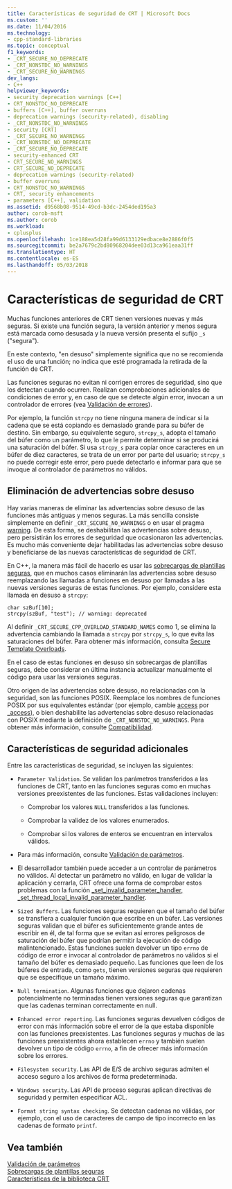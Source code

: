 ```yaml
---
title: Características de seguridad de CRT | Microsoft Docs
ms.custom: ''
ms.date: 11/04/2016
ms.technology:
- cpp-standard-libraries
ms.topic: conceptual
f1_keywords:
- _CRT_SECURE_NO_DEPRECATE
- _CRT_NONSTDC_NO_WARNINGS
- _CRT_SECURE_NO_WARNINGS
dev_langs:
- C++
helpviewer_keywords:
- security deprecation warnings [C++]
- CRT_NONSTDC_NO_DEPRECATE
- buffers [C++], buffer overruns
- deprecation warnings (security-related), disabling
- _CRT_NONSTDC_NO_WARNINGS
- security [CRT]
- _CRT_SECURE_NO_WARNINGS
- _CRT_NONSTDC_NO_DEPRECATE
- _CRT_SECURE_NO_DEPRECATE
- security-enhanced CRT
- CRT_SECURE_NO_WARNINGS
- CRT_SECURE_NO_DEPRECATE
- deprecation warnings (security-related)
- buffer overruns
- CRT_NONSTDC_NO_WARNINGS
- CRT, security enhancements
- parameters [C++], validation
ms.assetid: d9568b08-9514-49cd-b3dc-2454ded195a3
author: corob-msft
ms.author: corob
ms.workload:
- cplusplus
ms.openlocfilehash: 1ce188ea5d28fa99d6133129edbace8e2886f0f5
ms.sourcegitcommit: be2a7679c2bd80968204dee03d13ca961eaa31ff
ms.translationtype: HT
ms.contentlocale: es-ES
ms.lasthandoff: 05/03/2018
---
```

# <a name="security-features-in-the-crt"></a>Características de seguridad de CRT
Muchas funciones anteriores de CRT tienen versiones nuevas y más seguras. Si existe una función segura, la versión anterior y menos segura está marcada como desusada y la nueva versión presenta el sufijo `_s` ("segura").  
  
 En este contexto, "en desuso" simplemente significa que no se recomienda el uso de una función; no indica que esté programada la retirada de la función de CRT.  
  
 Las funciones seguras no evitan ni corrigen errores de seguridad, sino que los detectan cuando ocurren. Realizan comprobaciones adicionales de condiciones de error y, en caso de que se detecte algún error, invocan a un controlador de errores (vea [Validación de errores](../c-runtime-library/parameter-validation.md)).  
  
 Por ejemplo, la función `strcpy` no tiene ninguna manera de indicar si la cadena que se está copiando es demasiado grande para su búfer de destino. Sin embargo, su equivalente seguro, `strcpy_s`, adopta el tamaño del búfer como un parámetro, lo que le permite determinar si se producirá una saturación del búfer. Si usa `strcpy_s` para copiar once caracteres en un búfer de diez caracteres, se trata de un error por parte del usuario; `strcpy_s` no puede corregir este error, pero puede detectarlo e informar para que se invoque al controlador de parámetros no válidos.  
  
## <a name="eliminating-deprecation-warnings"></a>Eliminación de advertencias sobre desuso  
 Hay varias maneras de eliminar las advertencias sobre desuso de las funciones más antiguas y menos seguras. La más sencilla consiste simplemente en definir `_CRT_SECURE_NO_WARNINGS` o en usar el pragma [warning](../preprocessor/warning.md). De esta forma, se deshabilitan las advertencias sobre desuso, pero persistirán los errores de seguridad que ocasionaron las advertencias. Es mucho más conveniente dejar habilitadas las advertencias sobre desuso y beneficiarse de las nuevas características de seguridad de CRT.  
  
 En C++, la manera más fácil de hacerlo es usar las [sobrecargas de plantillas seguras](../c-runtime-library/secure-template-overloads.md), que en muchos casos eliminarán las advertencias sobre desuso reemplazando las llamadas a funciones en desuso por llamadas a las nuevas versiones seguras de estas funciones. Por ejemplo, considere esta llamada en desuso a `strcpy`:  
  
```  
char szBuf[10];   
strcpy(szBuf, "test"); // warning: deprecated   
```  
  
 Al definir `_CRT_SECURE_CPP_OVERLOAD_STANDARD_NAMES` como 1, se elimina la advertencia cambiando la llamada a `strcpy` por `strcpy_s`, lo que evita las saturaciones del búfer. Para obtener más información, consulta [Secure Template Overloads](../c-runtime-library/secure-template-overloads.md).  
  
 En el caso de estas funciones en desuso sin sobrecargas de plantillas seguras, debe considerar en última instancia actualizar manualmente el código para usar las versiones seguras.  
  
 Otro origen de las advertencias sobre desuso, no relacionadas con la seguridad, son las funciones POSIX. Reemplace los nombres de funciones POSIX por sus equivalentes estándar (por ejemplo, cambie [access](../c-runtime-library/reference/access-crt.md) por [_access](../c-runtime-library/reference/access-waccess.md)), o bien deshabilite las advertencias sobre desuso relacionadas con POSIX mediante la definición de `_CRT_NONSTDC_NO_WARNINGS`. Para obtener más información, consulte [Compatibilidad](compatibility.md).  
  
## <a name="additional-security-features"></a>Características de seguridad adicionales  
 Entre las características de seguridad, se incluyen las siguientes:  
  
-   `Parameter Validation`. Se validan los parámetros transferidos a las funciones de CRT, tanto en las funciones seguras como en muchas versiones preexistentes de las funciones. Estas validaciones incluyen:  
  
    -   Comprobar los valores `NULL` transferidos a las funciones.  
  
    -   Comprobar la validez de los valores enumerados.  
  
    -   Comprobar si los valores de enteros se encuentran en intervalos válidos.  
  
-   Para más información, consulte [Validación de parámetros](../c-runtime-library/parameter-validation.md).  
  
-   El desarrollador también puede acceder a un controlar de parámetros no válidos. Al detectar un parámetro no válido, en lugar de validar la aplicación y cerrarla, CRT ofrece una forma de comprobar estos problemas con la función [_set_invalid_parameter_handler, _set_thread_local_invalid_parameter_handler](../c-runtime-library/reference/set-invalid-parameter-handler-set-thread-local-invalid-parameter-handler.md).  
  
-   `Sized Buffers`. Las funciones seguras requieren que el tamaño del búfer se transfiera a cualquier función que escribe en un búfer. Las versiones seguras validan que el búfer es suficientemente grande antes de escribir en él, de tal forma que se evitan así errores peligrosos de saturación del búfer que podrían permitir la ejecución de código malintencionado. Estas funciones suelen devolver un tipo `errno` de código de error e invocar al controlador de parámetros no válidos si el tamaño del búfer es demasiado pequeño. Las funciones que leen de los búferes de entrada, como `gets`, tienen versiones seguras que requieren que se especifique un tamaño máximo.  
  
-   `Null termination`. Algunas funciones que dejaron cadenas potencialmente no terminadas tienen versiones seguras que garantizan que las cadenas terminan correctamente en null.  
  
-   `Enhanced error reporting`. Las funciones seguras devuelven códigos de error con más información sobre el error de la que estaba disponible con las funciones preexistentes. Las funciones seguras y muchas de las funciones preexistentes ahora establecen `errno` y también suelen devolver un tipo de código `errno`, a fin de ofrecer más información sobre los errores.  
  
-   `Filesystem security`. Las API de E/S de archivo seguras admiten el acceso seguro a los archivos de forma predeterminada.  
  
-   `Windows security`. Las API de proceso seguras aplican directivas de seguridad y permiten especificar ACL.  
  
-   `Format string syntax checking`. Se detectan cadenas no válidas, por ejemplo, con el uso de caracteres de campo de tipo incorrecto en las cadenas de formato `printf`.  
  
## <a name="see-also"></a>Vea también  
 [Validación de parámetros](../c-runtime-library/parameter-validation.md)   
 [Sobrecargas de plantillas seguras](../c-runtime-library/secure-template-overloads.md)   
 [Características de la biblioteca CRT](../c-runtime-library/crt-library-features.md)